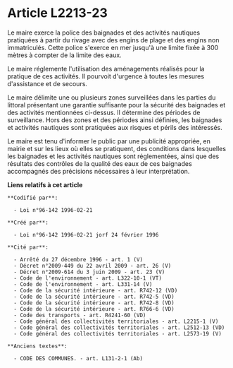 # Article L2213-23

Le maire exerce la police des baignades et des activités nautiques pratiquées à partir du rivage avec des engins de plage et
des engins non immatriculés. Cette police s'exerce en mer jusqu'à une limite fixée à 300 mètres à compter de la limite des
eaux.

Le maire réglemente l'utilisation des aménagements réalisés pour la pratique de ces activités. Il pourvoit d'urgence à toutes
les mesures d'assistance et de secours.

Le maire délimite une ou plusieurs zones surveillées dans les parties du littoral présentant une garantie suffisante pour la
sécurité des baignades et des activités mentionnées ci-dessus. Il détermine des périodes de surveillance. Hors des zones et
des périodes ainsi définies, les baignades et activités nautiques sont pratiquées aux risques et périls des intéressés.

Le maire est tenu d'informer le public par une publicité appropriée, en mairie et sur les lieux où elles se pratiquent, des
conditions dans lesquelles les baignades et les activités nautiques sont réglementées, ainsi que des résultats des contrôles
de la qualité des eaux de ces baignades accompagnés des précisions nécessaires à leur interprétation.

**Liens relatifs à cet article**

	**Codifié par**:

	  - Loi n°96-142 1996-02-21

	**Créé par**:

	  - Loi n°96-142 1996-02-21 jorf 24 février 1996

	**Cité par**:

	  - Arrêté du 27 décembre 1996 - art. 1 (V)
	  - Décret n°2009-449 du 22 avril 2009 - art. 26 (V)
	  - Décret n°2009-614 du 3 juin 2009 - art. 23 (V)
	  - Code de l'environnement - art. L322-10-1 (VT)
	  - Code de l'environnement - art. L331-14 (V)
	  - Code de la sécurité intérieure - art. R742-12 (VD)
	  - Code de la sécurité intérieure - art. R742-5 (VD)
	  - Code de la sécurité intérieure - art. R742-8 (VD)
	  - Code de la sécurité intérieure - art. R766-6 (VD)
	  - Code des transports - art. R4241-60 (VD)
	  - Code général des collectivités territoriales - art. L2215-1 (V)
	  - Code général des collectivités territoriales - art. L2512-13 (VD)
	  - Code général des collectivités territoriales - art. L2573-19 (V)

	**Anciens textes**:

	  - CODE DES COMMUNES. - art. L131-2-1 (Ab)
